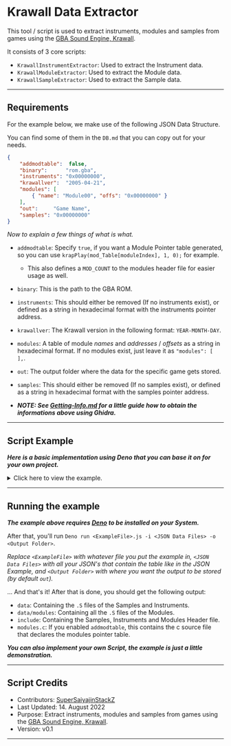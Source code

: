 # Krawall Data Extractor
This tool / script is used to extract instruments, modules and samples from games using the [GBA Sound Engine, Krawall](https://github.com/sebknzl/krawall).

It consists of 3 core scripts:
- `KrawallInstrumentExtractor`: Used to extract the Instrument data.
- `KrawallModuleExtractor`:     Used to extract the Module data.
- `KrawallSampleExtractor`:     Used to extract the Sample data.

---

## Requirements
For the example below, we make use of the following JSON Data Structure.

You can find some of them in the `DB.md` that you can copy out for your needs.

```json
{
	"addmodtable":  false,
	"binary":      "rom.gba",
	"instruments": "0x00000000",
	"krawallver":  "2005-04-21",
	"modules": [
		{ "name": "Module00", "offs": "0x00000000" }
	],
	"out":     "Game Name",
	"samples": "0x00000000"
}
```

*Now to explain a few things of what is what.*

- `addmodtable`: Specify `true`, if you want a Module Pointer table generated, so you can use `krapPlay(mod_Table[moduleIndex], 1, 0);` for example.
    - This also defines a `MOD_COUNT` to the modules header file for easier usage as well.
- `binary`: This is the path to the GBA ROM.
- `instruments`: This should either be removed (If no instruments exist), or defined as a string in hexadecimal format with the instruments pointer address.
- `krawallver`: The Krawall version in the following format: `YEAR-MONTH-DAY`.
- `modules`: A table of module *names* and *addresses* / *offsets* as a string in hexadecimal format. If no modules exist, just leave it as `"modules": [ ],`.
- `out`: The output folder where the data for the specific game gets stored.
- `samples`: This should either be removed (If no samples exist), or defined as a string in hexadecimal format with the samples pointer address.

- ***NOTE: See [Getting-Info.md](Getting-Info.md) for a little guide how to obtain the informations above using Ghidra.***

---

## Script Example
***Here is a basic implementation using Deno that you can base it on for your own project.***

<details>
	<summary>Click here to view the example.</summary>

```js
/* import the cores from Tssoret-Tools repository. */
import { KrawallInstrumentExtractor } from "https://raw.githubusercontent.com/tssoret/Tssoret-Tools/main/krawalldataextractor/cores/KrawallInstrumentExtractor.js";
import { KrawallModuleExtractor }     from "https://raw.githubusercontent.com/tssoret/Tssoret-Tools/main/krawalldataextractor/cores/KrawallModuleExtractor.js";
import { KrawallSampleExtractor }     from "https://raw.githubusercontent.com/tssoret/Tssoret-Tools/main/krawalldataextractor/cores/KrawallSampleExtractor.js";


/* Base paths. */
const krawallDataBasepath   = "data";    // Store the .S files inside data.
const krawallHeaderBasePath = "include"; // Store the .h files inside include.

/* Data Paths for Instruments, Modules and Samples. */
const instrumentsDataPath = krawallDataBasepath;              // Because Instruments only have 1 .S file, we just need them on the data root.
const modulesDataPath     = krawallDataBasepath + "/modules"; // Modules can be multiple, so store them in a modules folder.
const samplesDataPath     = krawallDataBasepath;              // Because Samples only have 1 .S file, we just need them on the data root.

/* Some other variables. */
let queueTable = [ ];
let outFolder  = "out";


/*
	Parsing the JSON for the queueTable.

	jsonPath: Path to the JSON.
*/
function parseData(jsonPath) {
	const rawData = Deno.readTextFileSync(jsonPath);
	const json    = JSON.parse(rawData);

	/* Not sure if they can be null. */
	if (json == undefined || json == null) return;

	/* A template which we pass in to queueTable on success and modify with the JSON defined data. */
	const entry = {
		addmodtable: false,
		binary:      "",
		instruments: null,
		krawallver:  "",
		modules:     [ ],
		out:         "",
		samples:     null
	};

	if (json.addmodtable == true) entry.addmodtable = true; // Only set to true if true.

	/* Ensure we have something there. */
	if (json.binary == "") return;
	entry.binary = json.binary;

	/* Can also be non existing, hence check with parseInt() and isNan(). */
	const instruments = parseInt(json.instruments, 0x10);
	if (!isNaN(instruments)) entry.instruments = instruments;

	/* Check Krawall Version. It MUST be specified. */
	if (json.krawallver == undefined || json.krawallver == "") return;
	/* check for valid version string. */
	switch(json.krawallver) {
		case "2003-09-01":
		case "2004-07-07":
		case "2004-09-17":
		case "2004-11-14":
		case "2005-04-21":
			entry.krawallver = json.krawallver;
			break;

		default:
			return;
	}

	/* Check through the Modules. */
	for (let mIdx = 0x0; mIdx < json.modules.length; mIdx++) {
		const offs = parseInt(json.modules[mIdx].offs, 0x10);
		if (!isNaN(offs)) {
			const name          = (json.modules[mIdx].name == "" ? ("Module" + mIdx.toString().padStart(0x2, "0")) : json.modules[mIdx].name);
			const modTableEntry = { name: name, offs: offs };

			entry.modules.push(modTableEntry);
		}
	}

	/* Out must be a valid out folder and is not allowed to have a slash at the end. */
	if (json.out == "" || json.out[json.out.length - 0x1] == "/") return;
	entry.out = json.out;

	/* Can also be non existing, hence check with parseInt() and isNan(). */
	const samples = parseInt(json.samples, 0x10);
	if (!isNaN(samples)) entry.samples = samples;

	queueTable.push(entry); // Push to the queue at the end if succeeded.
}


/* Parsing the provided deno arguments. */
function parseArgs() {
	const args = Deno.args;

	if (args.length > 0x0) {
		let type = "";

		for (let argIdx = 0x0; argIdx < args.length; argIdx++) {
			/* Directly switch fetch types on -i or -o. */
			if (args[argIdx] == "-i" || args[argIdx] == "-o") {
				type = args[argIdx];

			/* We don't switch types, so have sub args to a type instead. */
			} else {
				switch(type) {
					case "-i": // -i are the JSON Inputs, so parse them for queueTable.
						parseData(args[argIdx]);
						break;

					case "-o": // -o is the output directory that can be specified optionally, defaults to out.
						outFolder = args[argIdx];
						break;
				}
			}
		}
	}
}


/*
	--------------------------
	Now run the actual process.
	--------------------------
*/
parseArgs(); // Parse Deno Arguments.
if (queueTable.length == 0x0) console.log("Nothing to do here.");
else {
	if (outFolder[outFolder.length - 0x1] != "/") {
		console.log("Starting the extracting process ... Entries: " + queueTable.length.toString() + ".");

		/* Run the extracting process. */
		for (let queueIdx = 0x0; queueIdx < queueTable.length; queueIdx++) {
			const table = queueTable[queueIdx];

			/* Create the neccessary base directories. */
			Deno.mkdirSync(outFolder + "/" + table.out + "/" + modulesDataPath,       { recursive: true });
			Deno.mkdirSync(outFolder + "/" + table.out + "/" + krawallHeaderBasePath, { recursive: true });

			/* Get the DataView for the ROM Data. */
			const buffer = Deno.readFileSync(table.binary);
			const view   = new DataView(buffer.buffer);

			/* Handle Instruments (Required by Krawall). */
			{
				/* Init the Instance. */
				const instance = new KrawallInstrumentExtractor(view, table.instruments);

				/* Extract the Instrument data. */
				const instrumentData = instance.extractInstruments();
				Deno.writeTextFileSync(outFolder + "/" + table.out + "/" + instrumentsDataPath + "/instruments.S", instrumentData);

				/* Create a C / C++ compatible Header file. */
				const headerData = instance.createHeader();
				Deno.writeTextFileSync(outFolder + "/" + table.out + "/" + krawallHeaderBasePath + "/instruments.h", headerData);
			}

			/* Handle Modules (Not required by Krawall). */
			{
				/* Only handle modules, if there are any, since those are optional and don't rely on Krawall. */
				if (table.modules.length > 0x0) {
					const addModuleTable = (table.addmodtable != undefined && table.addmodtable == true);

					let cData = "";
					/* If we add the modules table, declare the krawall header, modules header and the start of the mod_Table here. */
					if (addModuleTable) {
						cData = "#include \"krawall.h\"\n";
						cData += "#include \"modules.h\"\n\n";
						cData += "const Module *mod_Table[] = { ";
					}

					let headerData = "#ifndef __MODULES_H__\n#define __MODULES_H__\n\n"; // Define the Header Guard.
					if (addModuleTable) headerData += "#define MOD_COUNT " + table.modules.length.toString() + "\n\n"; // The count is really only useful if we have the module table.

					/* Init the Instance. */
					const instance = new KrawallModuleExtractor(view, table.modules[0x0].offs, table.modules[0x0].name, table.krawallver);

					/* Ensure we provided a valid Krawall version. */
					if (instance.getKrawallValid()) {
						/* Go through all Modules and extract them all. */
						for (let mIdx = 0x0; mIdx < table.modules.length; mIdx++) {
							/* Set which Module to extract, in that case the offset + name from the Module Table. */
							instance.setModule(table.modules[mIdx].offs, table.modules[mIdx].name);

							/* Extract the Module data. */
							const modData = instance.extractModule();
							Deno.writeTextFileSync(outFolder + "/" + table.out + "/" + modulesDataPath + "/mod_" + instance.getModName() + ".S", modData);

							/* Add the define for the Header. */
							headerData += "extern const Module mod_" + instance.getModName() + ";\n";
							if (addModuleTable) {
								cData += "&mod_" + instance.getModName();

								if (mIdx < table.modules.length - 0x1) cData += ", ";
							}
						}

						/* Write the optional modules table + header. */
						if (addModuleTable) {
							cData += " };\n";
							Deno.writeTextFileSync(outFolder + "/" + table.out + "/modules.c", cData);
							headerData += "extern const Module *mod_Table[];\n";
						}

						headerData += "\n#endif\n";
						Deno.writeTextFileSync(outFolder + "/" + table.out + "/" + krawallHeaderBasePath + "/modules.h", headerData);
					}
				}
			}

			/* Handle Samples (Required by Krawall). */
			{
				/* Init the Instance. */
				const instance = new KrawallSampleExtractor(view, table.samples);

				/* Extract the Sample data. */
				const sampleData = instance.extractSamples();
				Deno.writeTextFileSync(outFolder + "/" + table.out + "/" + samplesDataPath + "/samples.S", sampleData);

				/* Create a C / C++ compatible Header file. */
				const headerData = instance.createHeader();
				Deno.writeTextFileSync(outFolder + "/" + table.out + "/" + krawallHeaderBasePath + "/samples.h", headerData);
			}

			console.log("Entry " + (queueIdx + 0x1).toString() + " out of " + queueTable.length.toString() + " is done!")
		}

	} else {
		console.log("Using a slash as the last character on the output Directory is forbidden.");
	}
}
```
</details>

---

## Running the example
***The example above requires [Deno](https://deno.land/) to be installed on your System.***

After that, you'll run `Deno run <ExampleFile>.js -i <JSON Data Files> -o <Output Folder>`.

*Replace `<ExampleFile>` with whatever file you put the example in, `<JSON Data Files>` with all your JSON's that contain the table like in the JSON Example, and `<Output Folder>` with where you want the output to be stored (by default `out`).*

... And that's it! After that is done, you should get the following output:
- `data`: Containing the `.S` files of the Samples and Instruments.
- `data/modules`: Containing all the `.S` files of the Modules.
- `include`: Containing the Samples, Instruments and Modules Header file.
- `modules.c`: If you enabled `addmodtable`, this contains the c source file that declares the modules pointer table.

***You can also implement your own Script, the example is just a little demonstration.***

---

## Script Credits
- Contributors: [SuperSaiyajinStackZ](https://github.com/SuperSaiyajinStackZ)
- Last Updated: 14. August 2022
- Purpose: Extract instruments, modules and samples from games using the [GBA Sound Engine, Krawall](https://github.com/sebknzl/krawall).
- Version: v0.1

---